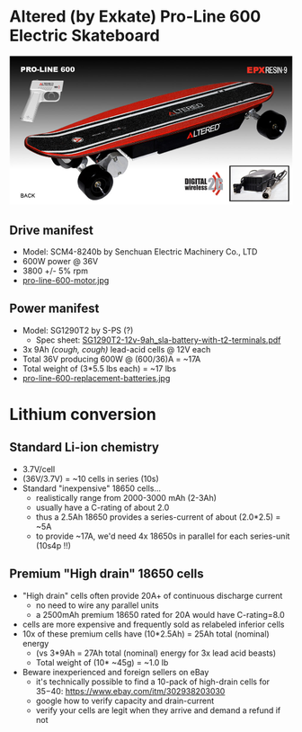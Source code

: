 # Altered (by Exkate) Pro-Line 600 Electric Skateboard
![](altered_600_proline.jpg)

## Drive manifest
* Model: SCM4-8240b by Senchuan Electric Machinery Co., LTD
* 600W power @ 36V
* 3800 +/- 5% rpm
* [pro-line-600-motor.jpg](pro-line-600-motor.jpg)

## Power manifest
* Model: SG1290T2 by S-PS (?)
  * Spec sheet: [SG1290T2-12v-9ah_sla-battery-with-t2-terminals.pdf](SG1290T2-12v-9ah_sla-battery-with-t2-terminals.pdf)
* 3x 9Ah *(cough, cough)* lead-acid cells @ 12V each
* Total 36V producing 600W @ (600/36)A = ~17A
* Total weight of (3*5.5 lbs each) = ~17 lbs
* [pro-line-600-replacement-batteries.jpg](pro-line-600-replacement-batteries.jpg)

# Lithium conversion

## Standard Li-ion chemistry
* 3.7V/cell
* (36V/3.7V) = ~10 cells in series (10s)
* Standard "inexpensive" 18650 cells...
  * realistically range from 2000-3000 mAh (2-3Ah)
  * usually have a C-rating of about 2.0
  * thus a 2.5Ah 18650 provides a series-current of about (2.0*2.5) = ~5A
  * to provide ~17A, we'd need 4x 18650s in parallel for each series-unit (10s4p !!)

## Premium "High drain" 18650 cells
* "High drain" cells often provide 20A+ of continuous discharge current
  * no need to wire any parallel units
  * a 2500mAh premium 18650 rated for 20A would have C-rating=8.0
* cells are more expensive and frequently sold as relabeled inferior cells
* 10x of these premium cells have (10*2.5Ah) = 25Ah total (nominal) energy
  * (vs 3*9Ah = 27Ah total (nominal) energy for 3x lead acid beasts)
  * Total weight of (10* ~45g) = ~1.0 lb
* Beware inexperienced and foreign sellers on eBay
  * it's technically possible to find a 10-pack of high-drain cells for $35-$40: https://www.ebay.com/itm/302938203030
  * google how to verify capacity and drain-current
  * verify your cells are legit when they arrive and demand a refund if not
